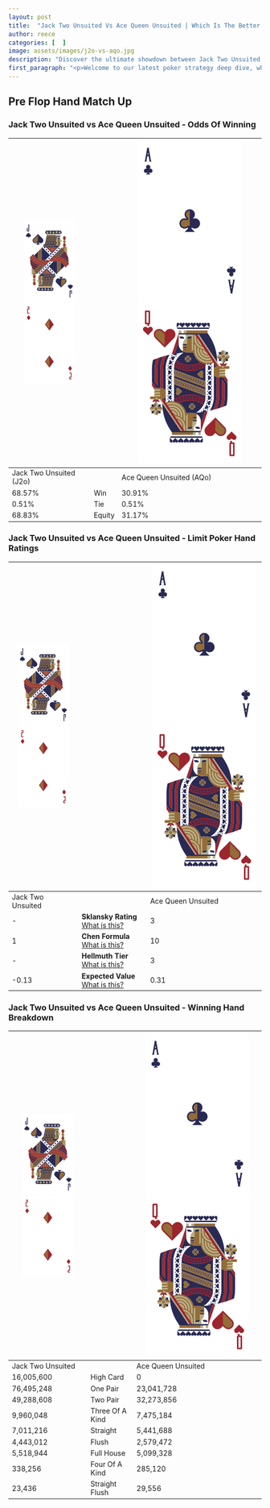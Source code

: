 ```yaml
---
layout: post
title:  "Jack Two Unsuited Vs Ace Queen Unsuited | Which Is The Better Hand In Poker? A Complete Guide"
author: reece
categories: [  ]
image: assets/images/j2o-vs-aqo.jpg
description: "Discover the ultimate showdown between Jack Two Unsuited and Ace Queen Unsuited in poker! Uncover the odds, strategies, and scenarios where one hand triumphs over the other. Get ready to up your poker game with this thrilling analysis."
first_paragraph: "<p>Welcome to our latest poker strategy deep dive, where we're pitting two distinct hands against each other in a high-stakes showdown: Jack Two Unsuited vs Ace Queen Unsuited.</p><p>In the dynamic world of poker, every decision counts, and knowing which hand holds the upper hand is key to your success at the table.</p><p>In this article, we'll dissect these two hands, explore the scenarios where one dominates the other, and equip you with the knowledge to make strategic choices that can tip the odds in your favor.</p><p>Get ready to unravel the intriguing dynamics of these poker hands and elevate your game to new heights.</p>"
---
```




[comment]: # (sp0)

## Pre Flop Hand Match Up

<div class="table hand-ratings" markdown="1"> 



### Jack Two Unsuited vs Ace Queen Unsuited - Odds Of Winning


    
| ![image info](assets/images/hand1/J.png) ![image info](assets/images/hand1/2o.png) |  | ![image info](assets/images/hand2/A.png) ![image info](assets/images/hand2/Qo.png) |
| -------- | -------- | -------- |
| Jack Two Unsuited (J2o) |  | Ace Queen Unsuited (AQo) |
| 68.57% | Win | 30.91% |
| 0.51% | Tie | 0.51% |
| 68.83% | Equity | 31.17% |




[comment]: # (sp1)



### Jack Two Unsuited vs Ace Queen Unsuited - Limit Poker Hand Ratings


    
| ![image info](assets/images/hand1/J.png) ![image info](assets/images/hand1/2o.png) |  | ![image info](assets/images/hand2/A.png) ![image info](assets/images/hand2/Qo.png) |
| -------- | -------- | -------- |
| Jack Two Unsuited |  | Ace Queen Unsuited |
| - | **Sklansky Rating** [What is this?](/sklansky-rating-explained) | 3 |
| 1 | **Chen Formula** [What is this?](/chen-formula-explained) | 10 |
| - | **Hellmuth Tier** [What is this?](/Hellmuth-tier-explained) | 3 |
| -0.13 | **Expected Value** [What is this?](/expected-value-explained) | 0.31 |




[comment]: # (sp2)



### Jack Two Unsuited vs Ace Queen Unsuited - Winning Hand Breakdown


    
| ![image info](assets/images/hand1/J.png) ![image info](assets/images/hand1/2o.png) |  | ![image info](assets/images/hand2/A.png) ![image info](assets/images/hand2/Qo.png) |
| -------- | -------- | -------- |
| Jack Two Unsuited |  | Ace Queen Unsuited |
| 16,005,600 | High Card | 0 |
| 76,495,248 | One Pair | 23,041,728 |
| 49,288,608 | Two Pair | 32,273,856 |
| 9,960,048 | Three Of A Kind | 7,475,184 |
| 7,011,216 | Straight | 5,441,688 |
| 4,443,012 | Flush | 2,579,472 |
| 5,518,944 | Full House | 5,099,328 |
| 338,256 | Four Of A Kind | 285,120 |
| 23,436 | Straight Flush | 29,556 |




[comment]: # (sp3)



</div>

[comment]: # (sp4)



[comment]: # (sp5)

